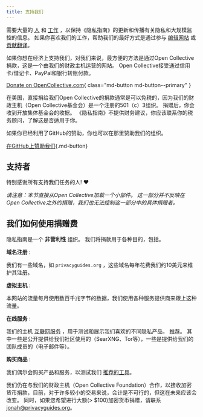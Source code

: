 ```yaml
---
title: 支持我们
---
```


<!-- markdownlint-disable MD036 -->
需要大量的 [人](https://github.com/privacyguides/privacyguides.org/graphs/contributors) 和 [工作](https://github.com/privacyguides/privacyguides.org/pulse/monthly) ，以保持《隐私指南》的更新和传播有关隐私和大规模监控的信息。 如果你喜欢我们的工作，帮助我们的最好方式是通过参与 [编辑网站](https://github.com/privacyguides/privacyguides.org) 或 [贡献翻译](https://crowdin.com/project/privacyguides)。

如果你想在经济上支持我们，对我们来说，最方便的方法是通过Open Collective捐款，这是一个由我们的财政主机运营的网站。 Open Collective接受通过信用卡/借记卡、PayPal和银行转账付款。

[Donate on OpenCollective.com](https://opencollective.com/privacyguides/donate){ class="md-button md-button--primary" }

在美国，直接捐给我们Open Collective的捐款通常是可以免税的，因为我们的财政主机（Open Collective基金会）是一个注册的501（c）3组织。 捐赠后，你会收到开放集体基金会的收据。 《隐私指南》不提供财务建议，你应该联系你的税务顾问，了解这是否适用于你。

如果你已经利用了GitHub的赞助，你也可以在那里赞助我们的组织。

[在GitHub上赞助我们](https://github.com/sponsors/privacyguides ""){.md-button}

## 支持者

特别感谢所有支持我们任务的人! :heart:

*请注意：本节直接从Open Collective加载一个小部件。 这一部分并不反映在Open Collective之外的捐赠，我们也无法控制这一部分中的具体捐赠者。*

<script src="https://opencollective.com/privacyguides/banner.js"></script>

## 我们如何使用捐赠费

隐私指南是一个 **非营利性** 组织。 我们将捐款用于各种目的，包括。

**域名注册**
:

我们有一些域名，如 `privacyguides.org` ，这些域名每年花费我们约10美元来维护其注册。

**虚拟主机**
:

本网站的流量每月使用数百千兆字节的数据，我们使用各种服务提供商来跟上这种流量。

**在线服务**
:

我们的主机 [互联网服务](https://privacyguides.net) ，用于测试和展示我们喜欢的不同隐私产品， [推荐](../tools.md)。 其中一些是公开提供给我们社区使用的（SearXNG、Tor等），一些是提供给我们的团队成员的（电子邮件等）。

**购买商品**
:

我们偶尔会购买产品和服务，以测试我们 [推荐的工具](../tools.md)。

我们仍在与我们的财政主机（Open Collective Foundation）合作，以接收加密货币捐款，目前，对于许多较小的交易来说，会计是不可行的，但这在未来应该会改变。 同时，如果您希望进行大额(> $100)加密货币捐赠，请联系 [jonah@privacyguides.org](mailto:jonah@privacyguides.org)。
